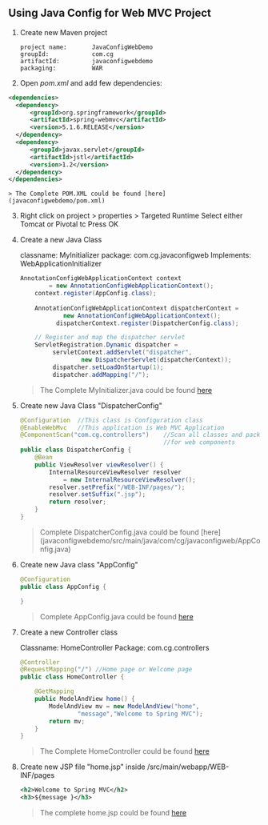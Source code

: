 ## Using Java Config for Web MVC Project

1.  Create new Maven project
    
        project name:       JavaConfigWebDemo
        groupId:            com.cg
        artifactId:         javaconfigwebdemo
        packaging:          WAR

2.  Open _pom.xml_ and add few dependencies:

  ```xml
  <dependencies>
  	<dependency>
  		<groupId>org.springframework</groupId>
  		<artifactId>spring-webmvc</artifactId>
  		<version>5.1.6.RELEASE</version>
  	</dependency>
  	<dependency>
  		<groupId>javax.servlet</groupId>
  		<artifactId>jstl</artifactId>
  		<version>1.2</version>
  	</dependency>
  </dependencies>
  ```
	> The Complete POM.XML could be found [here](javaconfigwebdemo/pom.xml)

3.  Right click on project > properties > Targeted Runtime
        Select either Tomcat or Pivotal tc Press OK

4.  Create a new Java Class

    classname:  MyInitializer
    package:    com.cg.javaconfigweb
    Implements: WebApplicationInitializer

    ```java
    AnnotationConfigWebApplicationContext context
			= new AnnotationConfigWebApplicationContext();
		context.register(AppConfig.class);
		
		AnnotationConfigWebApplicationContext dispatcherContext =
		        new AnnotationConfigWebApplicationContext();
		      dispatcherContext.register(DispatcherConfig.class);

		// Register and map the dispatcher servlet
		ServletRegistration.Dynamic dispatcher =
		     servletContext.addServlet("dispatcher", 
		    		 new DispatcherServlet(dispatcherContext));
		     dispatcher.setLoadOnStartup(1);
		     dispatcher.addMapping("/");
    ```
	> The Complete MyInitializer.java could be found [here](javaconfigwebdemo/src/main/java/com/cg/javaconfigweb/MyInitializer.java)

5.	Create new Java Class "DispatcherConfig"

	```java
	@Configuration	//This class is Configuration class
	@EnableWebMvc	//This application is Web MVC Application
	@ComponentScan("com.cg.controllers")	//Scan all classes and packages
											//for web components 
	public class DispatcherConfig {
		@Bean
		public ViewResolver viewResolver() {
			InternalResourceViewResolver resolver 
				= new InternalResourceViewResolver();
			resolver.setPrefix("/WEB-INF/pages/");
			resolver.setSuffix(".jsp");
			return resolver;
		}
	}
	```
	> Complete DispatcherConfig.java could be found [here]
	(javaconfigwebdemo/src/main/java/com/cg/javaconfigweb/AppConfig.java)

6.	Create new Java class "AppConfig"

	```java
	@Configuration
	public class AppConfig {

	}
	```
	> Complete AppConfig.java could be found [here](javaconfigwebdemo/src/main/java/com/cg/javaconfigweb/DispatcherConfig.java)

7.	Create a new Controller class	

	Classname:		HomeController
	Package:		com.cg.controllers	

	```java
	@Controller
	@RequestMapping("/") //Home page or Welcome page
	public class HomeController {

		@GetMapping
		public ModelAndView home() {
			ModelAndView mv = new ModelAndView("home",
					"message","Welcome to Spring MVC");
			return mv;
		}
	}	
	```	
	> The Complete HomeController could be found [here](javaconfigwebdemo/src/main/java/com/cg/controllers/HomeController.java)

8.	Create new JSP file "home.jsp" inside /src/main/webapp/WEB-INF/pages 

	```xml	
	<h2>Welcome to Spring MVC</h2>
	<h3>${message }</h3>
	```
	> The complete home.jsp could be found [here](javaconfigwebdemo/src/main/webapp/WEB-INF/pages/home.jsp)
